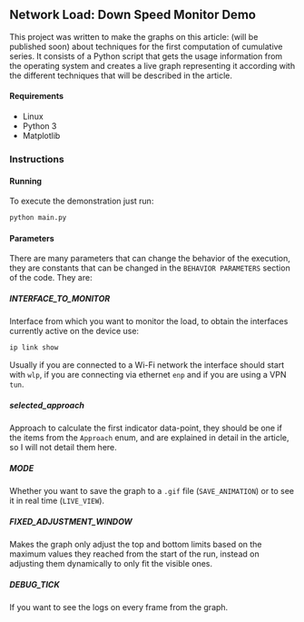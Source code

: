 ## Network Load: Down Speed Monitor Demo

This project was written to make the graphs on this article: (will be published soon) about techniques for the first computation of cumulative series. It consists of a Python script that gets the usage information from the operating system and creates a live graph representing it according with the different techniques that will be described in the article.

#### Requirements
 - Linux
 - Python 3
 - Matplotlib

### Instructions
#### Running

To execute the demonstration just run:

```sh
python main.py
```

#### Parameters

There are many parameters that can change the behavior of the execution, they are constants that can be changed in the `BEHAVIOR PARAMETERS` section of the code. They are:

##### INTERFACE_TO_MONITOR

Interface from which you want to monitor the load, to obtain the interfaces currently active on the device use: 

```sh
ip link show
```

Usually if you are connected to a Wi-Fi network the interface should start with `wlp`, if you are connecting via ethernet `enp` and if you are using a VPN `tun`.

##### selected_approach

Approach to calculate the first indicator data-point, they should be one if the items from the `Approach` enum, and are explained in detail in the article, so I will not detail them here.

##### MODE

Whether you want to save the graph to a `.gif` file (`SAVE_ANIMATION`) or to see it in real time (`LIVE_VIEW`).

##### FIXED_ADJUSTMENT_WINDOW

Makes the graph only adjust the top and bottom limits based on the maximum values they reached from the start of the run, instead on adjusting them dynamically to only fit the visible ones.

##### DEBUG_TICK

If you want to see the logs on every frame from the graph.